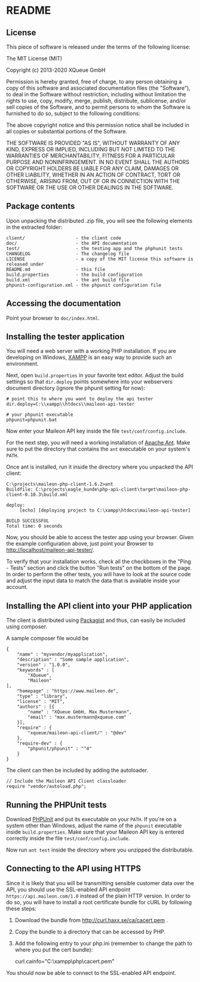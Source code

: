 # README

## License

This piece of software is released under the terms of the following license:

The MIT License (MIT)

Copyright (c) 2013-2020 XQueue GmbH

Permission is hereby granted, free of charge, to any person obtaining a copy
of this software and associated documentation files (the "Software"), to deal
in the Software without restriction, including without limitation the rights
to use, copy, modify, merge, publish, distribute, sublicense, and/or sell
copies of the Software, and to permit persons to whom the Software is
furnished to do so, subject to the following conditions:

The above copyright notice and this permission notice shall be included in
all copies or substantial portions of the Software.

THE SOFTWARE IS PROVIDED "AS IS", WITHOUT WARRANTY OF ANY KIND, EXPRESS OR
IMPLIED, INCLUDING BUT NOT LIMITED TO THE WARRANTIES OF MERCHANTABILITY,
FITNESS FOR A PARTICULAR PURPOSE AND NONINFRINGEMENT. IN NO EVENT SHALL THE
AUTHORS OR COPYRIGHT HOLDERS BE LIABLE FOR ANY CLAIM, DAMAGES OR OTHER
LIABILITY, WHETHER IN AN ACTION OF CONTRACT, TORT OR OTHERWISE, ARISING FROM,
OUT OF OR IN CONNECTION WITH THE SOFTWARE OR THE USE OR OTHER DEALINGS IN
THE SOFTWARE.

## Package contents

Upon unpacking the distributed .zip file, you will see the following elements in the extracted folder:

	client/                   - the client code
	doc/                      - the API documentation
	test/                     - the testing app and the phphunit tests
	CHANGELOG                 - The changelog file
	LICENSE                   - a copy of the MIT license this software is released under
	README.md                 - this file
	build.properties          - the build configuration
	build.xml                 - the ant build file
	phpunit-configuration.xml - the phpunit configuration file

## Accessing the documentation

Point your browser to `doc/index.html`.

## Installing the tester application

You will need a web server with a working PHP installation. If you are developing on Windows, [XAMPP](https://www.apachefriends.org) is an easy way to provide such an environment.

Next, open `build.properties` in your favorite text editor. Adjust the build settings so that `dir.deploy` points somewhere into your webservers document directory (ignore the phpunit setting for now):

	# point this to where you want to deploy the api tester
	dir.deploy=C:\\xampp\\htdocs\\maileon-api-tester
	
	# your phpunit executable
	phpunit=phpunit.bat

Now enter your Maileon API key inside the file `test/conf/config.include`.

For the next step, you will need a working installation of [Apache Ant](http://ant.apache.org/). Make sure to put the directory that contains the `ant` executable on your system's `PATH`.

Once ant is installed, run it inside the directory where you unpacked the API client:

	C:\projects\maileon-php-client-1.6.2>ant
	Buildfile: C:\projects\eagle_kunde\php-api-client\target\maileon-php-client-0.10.3\build.xml
	
	deploy:
	     [echo] [deploying project to C:\xampp\htdocs\maileon-api-tester]
	
	BUILD SUCCESSFUL
	Total time: 0 seconds

Now, you should be able to access the tester app using your browser. Given the example configuration above, just point your Browser to [http://localhost/maileon-api-tester/](http://localhost/maileon-api-tester/).

To verify that your installation works, check all the checkboxes in the "Ping - Tests" section and click the button "Run tests" on the bottom of the page. In order to perform the other tests, you will have to look at the source code and adjust the input data to match the data that is available inside your account.


## Installing the API client into your PHP application

The client is distributed using [Packagist]() and thus, can easily be included using composer.

A sample composer file would be

    {
        "name" : "myvendor/myapplication",
        "description" : "Some sample application",
        "version" : "1.0.0",
        "keywords" : [
            "XQueue",
            "Maileon"
	],
        "homepage" : "https://www.maileon.de",
        "type" : "library",
        "license" : "MIT",
        "authors" : [{
            "name" : "XQueue GmbH, Max Mustermann",
            "email" : "max.mustermann@xqueue.com"
        }],
        "require" : {
            "xqueue/maileon-api-client/" : "@dev"
        },
        "require-dev" : {
            "phpunit/phpunit" : "^4"
        }
    }

The client can then be included by adding the autoloader.

	// Include the Maileon API Client classloader 
	require "vendor/autoload.php";
	

## Running the PHPUnit tests

Download [PHPUnit](http://phpunit.de/) and put its executable on your `PATH`. If you're on a system other than Windows, adjust the name of the `phpunit` executable inside `build.properties`. Make sure that your Maileon API key is entered correctly inside the file `test/conf/config.include`.

Now run `ant test` inside the directory where you unzipped the distributable.

## Connecting to the API using HTTPS

Since it is likely that you will be transmitting sensible customer data over the API, you should use the SSL-enabled API endpoint `https://api.maileon.com/1.0` instead of the plain HTTP version. In order to do so, you will have to install a root certificate bundle for cURL by following these steps:

1. Download the bundle from http://curl.haxx.se/ca/cacert.pem .
2. Copy the bundle to a directory that can be accessed by PHP.
3. Add the following entry to your php.ini (remember to change the path to where you put the cert bundle):

	curl.cainfo="C:\xampp\php\cacert.pem"

You should now be able to connect to the SSL-enabled API endpoint.
